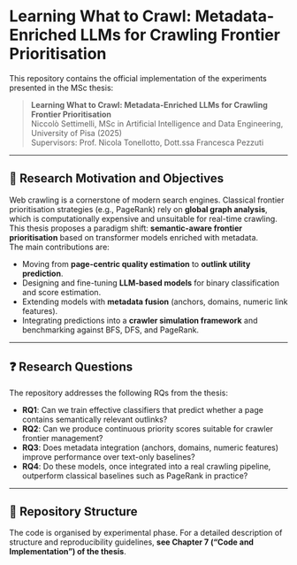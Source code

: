 # Learning What to Crawl: Metadata-Enriched LLMs for Crawling Frontier Prioritisation

This repository contains the official implementation of the experiments presented in the MSc thesis:

> **Learning What to Crawl: Metadata-Enriched LLMs for Crawling Frontier Prioritisation**  
> Niccolò Settimelli, MSc in Artificial Intelligence and Data Engineering, University of Pisa (2025)  
> Supervisors: Prof. Nicola Tonellotto, Dott.ssa Francesca Pezzuti

---

## 🎯 Research Motivation and Objectives
Web crawling is a cornerstone of modern search engines. Classical frontier prioritisation strategies (e.g., PageRank) rely on **global graph analysis**, which is computationally expensive and unsuitable for real-time crawling.  
This thesis proposes a paradigm shift: **semantic-aware frontier prioritisation** based on transformer models enriched with metadata.  
The main contributions are:
- Moving from **page-centric quality estimation** to **outlink utility prediction**.  
- Designing and fine-tuning **LLM-based models** for binary classification and score estimation.  
- Extending models with **metadata fusion** (anchors, domains, numeric link features).  
- Integrating predictions into a **crawler simulation framework** and benchmarking against BFS, DFS, and PageRank.

---

## ❓ Research Questions
The repository addresses the following RQs from the thesis:

- **RQ1**: Can we train effective classifiers that predict whether a page contains semantically relevant outlinks?  
- **RQ2**: Can we produce continuous priority scores suitable for crawler frontier management?  
- **RQ3**: Does metadata integration (anchors, domains, numeric features) improve performance over text-only baselines?  
- **RQ4**: Do these models, once integrated into a real crawling pipeline, outperform classical baselines such as PageRank in practice?

---

## 📂 Repository Structure
The code is organised by experimental phase. For a detailed description of structure and reproducibility guidelines, **see Chapter 7 (“Code and Implementation”) of the thesis**.

